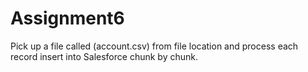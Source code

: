 # Assignment6

Pick up a file called (account.csv) from file location and process each record insert into Salesforce chunk by chunk.
